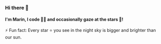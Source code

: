### Hi there 👋
#### I'm Marin, I code 👨‍💻 and occasionally gaze at the stars 🔭!

⚡ Fun fact: Every star ⭐ you see in the night sky is bigger and brighter than our sun.
